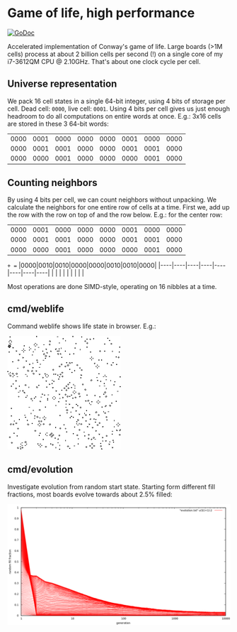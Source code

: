 # Game of life, high performance
[![GoDoc](https://godoc.org/github.com/barnex/life?status.svg)](https://godoc.org/github.com/barnex/life) 

Accelerated implementation of Conway's game of life. Large boards (>1M cells) process at about 2 billion cells per second (!) on a single core of my i7-3612QM CPU @ 2.10GHz.
That's about one clock cycle per cell.

## Universe representation

We pack 16 cell states in a single 64-bit integer, using 4 bits of storage per cell. Dead cell: `0000`, live cell: `0001`. Using 4 bits per cell gives us just enough headroom to do all computations on entire words at once. E.g.: 3x16 cells are stored in these 3 64-bit words:

|    |    |    |    |    |    |    |    |
|----|----|----|----|----|----|----|----|
|0000|0001|0000|0000|0000|0001|0000|0000|
|0000|0001|0001|0000|0000|0001|0001|0000|
|0000|0000|0001|0000|0000|0000|0001|0000|

## Counting neighbors

By using 4 bits per cell, we can count neighbors without unpacking. We calculate the neighbors for one entire row of cells at a time. First we, add up the row with the row on top of and the row below. E.g.: for the center row:

|    |    |    |    |    |    |    |    |
|----|----|----|----|----|----|----|----|
|0000|0001|0000|0000|0000|0001|0000|0000|
|0000|0001|0001|0000|0000|0001|0001|0000|
|0000|0000|0001|0000|0000|0000|0001|0000|
`+ =`
|0000|0010|0010|0000|0000|0010|0010|0000|
|----|----|----|----|----|----|----|----|
|    |    |    |    |    |    |    |    |



Most operations are done SIMD-style, operating on 16 nibbles at a time. 


## cmd/weblife
Command weblife shows life state in browser. E.g.:

![fig](img.png)

## cmd/evolution
Investigate evolution from random start state. Starting form different fill fractions, most boards evolve towards about 2.5% filled:

![fig](evolution.png)


